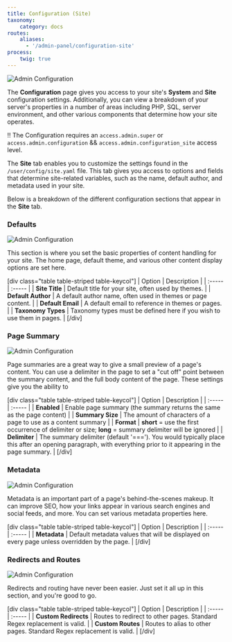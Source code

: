 ```yaml
---
title: Configuration (Site)
taxonomy:
    category: docs
routes:
    aliases:
      - '/admin-panel/configuration-site'
process:
    twig: true
---
```


![Admin Configuration](configuration-site.png?width=2532&classes=shadow)

The **Configuration** page gives you access to your site's **System** and **Site** configuration settings. Additionally, you can view a breakdown of your server's properties in a number of areas including PHP, SQL, server environment, and other various components that determine how your site operates.

!! The Configuration requires an `access.admin.super` or `access.admin.configuration` && `access.admin.configuration_site` access level.

The **Site** tab enables you to customize the settings found in the `/user/config/site.yaml` file. This tab gives you access to options and fields that determine site-related variables, such as the name, default author, and metadata used in your site.

Below is a breakdown of the different configuration sections that appear in the **Site** tab.

### Defaults

![Admin Configuration](configuration-site-defaults.png?width=1664&classes=shadow)

This section is where you set the basic properties of content handling for your site. The home page, default theme, and various other content display options are set here.

[div class="table table-striped table-keycol"]
| Option             | Description                                                           |
| :-----             | :-----                                                                |
| **Site Title**     | Default title for your site, often used by themes.                    |
| **Default Author** | A default author name, often used in themes or page content.          |
| **Default Email**  | A default email to reference in themes or pages.                      |
| **Taxonomy Types** | Taxonomy types must be defined here if you wish to use them in pages. |
[/div]

### Page Summary

![Admin Configuration](configuration-site-page.png?width=1034&classes=shadow)

Page summaries are a great way to give a small preview of a page's content. You can use a delimiter in the page to set a "cut off" point between the summary content, and the full body content of the page. These settings give you the ability to


[div class="table table-striped table-keycol"]
| Option           | Description                                                                                                                                                  |
| :-----           | :-----                                                                                                                                                       |
| **Enabled**      | Enable page summary (the summary returns the same as the page content)                                                                                       |
| **Summary Size** | The amount of characters of a page to use as a content summary                                                                                               |
| **Format**       | **short** = use the first occurrence of delimiter or size; **long** = summary delimiter will be ignored                                                      |
| **Delimiter**    | The summary delimiter (default '==='). You would typically place this after an opening paragraph, with everything prior to it appearing in the page summary. |
[/div]

### Metadata

![Admin Configuration](configuration-site-metadata.png?width=1896&classes=shadow)

Metadata is an important part of a page's behind-the-scenes makeup. It can improve SEO, how your links appear in various search engines and social feeds, and more. You can set various metadata properties here.

[div class="table table-striped table-keycol"]
| Option       | Description                                                                                 |
| :-----       | :-----                                                                                      |
| **Metadata** | Default metadata values that will be displayed on every page unless overridden by the page. |
[/div]

### Redirects and Routes

![Admin Configuration](configuration-site-redirects.png?width=1888&classes=shadow)

Redirects and routing have never been easier. Just set it all up in this section, and you're good to go.

[div class="table table-striped table-keycol"]
| Option               | Description                                                             |
| :-----               | :-----                                                                  |
| **Custom Redirects** | Routes to redirect to other pages. Standard Regex replacement is valid. |
| **Custom Routes**    | Routes to alias to other pages. Standard Regex replacement is valid.    |
[/div]
